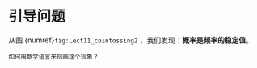 # 引导问题
从图 {numref}`fig:Lect11_cointossing2` ，我们发现：**概率是频率的稳定值**。

```{admonition} Question
如何用数学语言来刻画这个现象？
```